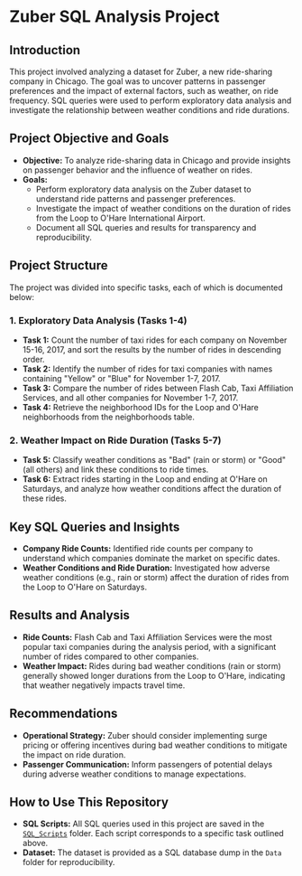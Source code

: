 # Zuber SQL Analysis Project

## Introduction
This project involved analyzing a dataset for Zuber, a new ride-sharing company in Chicago. The goal was to uncover patterns in passenger preferences and the impact of external factors, such as weather, on ride frequency. SQL queries were used to perform exploratory data analysis and investigate the relationship between weather conditions and ride durations.

## Project Objective and Goals
- **Objective:** To analyze ride-sharing data in Chicago and provide insights on passenger behavior and the influence of weather on rides.
- **Goals:**
  - Perform exploratory data analysis on the Zuber dataset to understand ride patterns and passenger preferences.
  - Investigate the impact of weather conditions on the duration of rides from the Loop to O'Hare International Airport.
  - Document all SQL queries and results for transparency and reproducibility.

## Project Structure
The project was divided into specific tasks, each of which is documented below:

### 1. Exploratory Data Analysis (Tasks 1-4)
- **Task 1:** Count the number of taxi rides for each company on November 15-16, 2017, and sort the results by the number of rides in descending order.
- **Task 2:** Identify the number of rides for taxi companies with names containing "Yellow" or "Blue" for November 1-7, 2017.
- **Task 3:** Compare the number of rides between Flash Cab, Taxi Affiliation Services, and all other companies for November 1-7, 2017.
- **Task 4:** Retrieve the neighborhood IDs for the Loop and O'Hare neighborhoods from the neighborhoods table.

### 2. Weather Impact on Ride Duration (Tasks 5-7)
- **Task 5:** Classify weather conditions as "Bad" (rain or storm) or "Good" (all others) and link these conditions to ride times.
- **Task 6:** Extract rides starting in the Loop and ending at O'Hare on Saturdays, and analyze how weather conditions affect the duration of these rides.

## Key SQL Queries and Insights
- **Company Ride Counts:** Identified ride counts per company to understand which companies dominate the market on specific dates.
- **Weather Conditions and Ride Duration:** Investigated how adverse weather conditions (e.g., rain or storm) affect the duration of rides from the Loop to O'Hare on Saturdays.

## Results and Analysis
- **Ride Counts:** Flash Cab and Taxi Affiliation Services were the most popular taxi companies during the analysis period, with a significant number of rides compared to other companies.
- **Weather Impact:** Rides during bad weather conditions (rain or storm) generally showed longer durations from the Loop to O'Hare, indicating that weather negatively impacts travel time.

## Recommendations
- **Operational Strategy:** Zuber should consider implementing surge pricing or offering incentives during bad weather conditions to mitigate the impact on ride duration.
- **Passenger Communication:** Inform passengers of potential delays during adverse weather conditions to manage expectations.

## How to Use This Repository
- **SQL Scripts:** All SQL queries used in this project are saved in the [`SQL_Scripts`](./SQL_Scripts/) folder. Each script corresponds to a specific task outlined above.
- **Dataset:** The dataset is provided as a SQL database dump in the `Data` folder for reproducibility.

